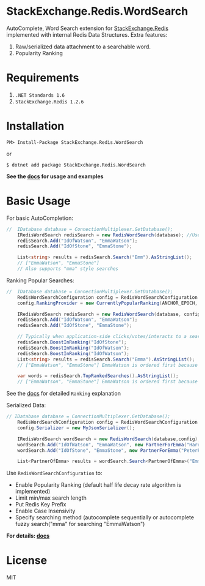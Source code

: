 # StackExchange.Redis.WordSearch

AutoComplete, Word Search extension for [StackExchange.Redis] implemented with internal Redis Data Structures.
Extra features:
1. Raw/serialized data attachment to a searchable word.
2. Popularity Ranking 

# Requirements
 1. `.NET Standards 1.6`
 2. `StackExchange.Redis 1.2.6`

# Installation
`PM> Install-Package StackExchange.Redis.WordSearch`

or

`$ dotnet add package StackExchange.Redis.WordSearch`

**See the [docs] for usage and examples**

# Basic Usage
For basic AutoCompletion:
```csharp
//  IDatabase database = ConnectionMultiplexer.GetDatabase();
    IRedisWordSearch redisSearch = new RedisWordSearch(database); //Use IRedisWordSearch to see the xml documentation
    redisSearch.Add("IdOfWatson", "EmmaWatson");
    redisSearch.Add("IdOfStone", "EmmaStone");

    List<string> results = redisSearch.Search("Emm").AsStringList();
    // ["EmmaWatson", "EmmaStone"]
    // Also supports "mma" style searches
```
Ranking Popular Searches:
```csharp
//  IDatabase database = ConnectionMultiplexer.GetDatabase();
    RedisWordSearchConfiguration config = RedisWordSearchConfiguration.defaultConfig;
    config.RankingProvider = new CurrentlyPopularRanking(ANCHOR_EPOCH, 24); //24 hours half life

    IRedisWordSearch redisSearch = new RedisWordSearch(database, config);
    redisSearch.Add("IdOfWatson", "EmmaWatson");
    redisSearch.Add("IdOfStone", "EmmaStone");

    // Typically when application-side clicks/votes/interacts to a search result
    redisSearch.BoostInRanking("IdOfStone");
    redisSearch.BoostInRanking("IdOfWatson");
    redisSearch.BoostInRanking("IdOfWatson");
    List<string> results = redisSearch.Search("Emma").AsStringList();
    // ["EmmaWatson", "EmmaStone"] EmmaWatson is ordered first because she is twice as popular

    var words = redisSearch.TopRankedSearches().AsStringList();
    // ["EmmaWatson", "EmmaStone"] EmmaWatson is ordered first because she is twice as popular
```
See the [docs] for detailed `Ranking` explanation

Serialized Data:
```csharp
// IDatabase database = ConnectionMultiplexer.GetDatabase();
    RedisWordSearchConfiguration config = RedisWordSearchConfiguration.defaultConfig;
    config.Serializer = new MyJsonSerializer();

    IRedisWordSearch wordSearch = new RedisWordSearch(database,config);
    wordSearch.Add("IdOfWatson", "EmmaWatson", new PartnerForEmma("HarryPotter"));
    wordSearch.Add("IdOfStone", "EmmaStone", new PartnerForEmma("PeterParker"));

    List<PartnerOfEmma> results = wordSearch.Search<PartnerOfEmma>("Emma");
```

Use `RedisWordSearchConfiguration` to:
- Enable Popularity Ranking (default half life decay rate algorithm is implemented)
- Limit min/max search length
- Put Redis Key Prefix
- Enable Case Insensivity
- Specify searching method (autocomplete sequentially or autocomplete fuzzy search("mma" for searching "EmmaWatson")

**For details:  [docs]**

# License
MIT

[StackExchange.Redis]: <https://github.com/StackExchange/StackExchange.Redis>
[docs]: <https://github.com/Can-Sahin/StackExchange.Redis.WordSearch/tree/master/Docs>

